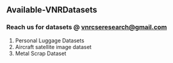 ## Available-VNRDatasets
### Reach us for datasets @ vnrcseresearch@gmail.com 
1. Personal Luggage Datasets
2. Aircraft satellite image dataset
3. Metal Scrap Dataset
